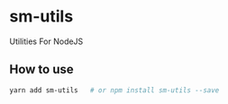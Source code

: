 # sm-utils
Utilities For NodeJS

## How to use
```bash
yarn add sm-utils 	# or npm install sm-utils --save
```
